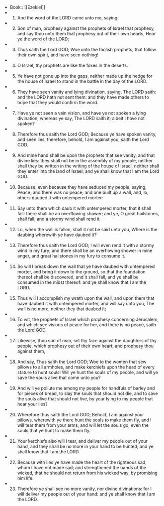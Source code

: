 - Book:: [[Ezekiel]]
- 1. And the word of the LORD came unto me, saying,
- 2. Son of man, prophesy against the prophets of Israel that prophesy, and say thou unto them that prophesy out of their own hearts, Hear ye the word of the LORD;
- 3. Thus saith the Lord GOD; Woe unto the foolish prophets, that follow their own spirit, and have seen nothing!
- 4. O Israel, thy prophets are like the foxes in the deserts.
- 5. Ye have not gone up into the gaps, neither made up the hedge for the house of Israel to stand in the battle in the day of the LORD.
- 6. They have seen vanity and lying divination, saying, The LORD saith: and the LORD hath not sent them: and they have made others to hope that they would confirm the word.
- 7. Have ye not seen a vain vision, and have ye not spoken a lying divination, whereas ye say, The LORD saith it; albeit I have not spoken?
- 8. Therefore thus saith the Lord GOD; Because ye have spoken vanity, and seen lies, therefore, behold, I am against you, saith the Lord GOD.
- 9. And mine hand shall be upon the prophets that see vanity, and that divine lies: they shall not be in the assembly of my people, neither shall they be written in the writing of the house of Israel, neither shall they enter into the land of Israel; and ye shall know that I am the Lord GOD.
- 10. Because, even because they have seduced my people, saying, Peace; and there was no peace; and one built up a wall, and, lo, others daubed it with untempered morter:
- 11. Say unto them which daub it with untempered morter, that it shall fall: there shall be an overflowing shower; and ye, O great hailstones, shall fall; and a stormy wind shall rend it.
- 12. Lo, when the wall is fallen, shall it not be said unto you, Where is the daubing wherewith ye have daubed it?
- 13. Therefore thus saith the Lord GOD; I will even rend it with a stormy wind in my fury; and there shall be an overflowing shower in mine anger, and great hailstones in my fury to consume it.
- 14. So will I break down the wall that ye have daubed with untempered morter, and bring it down to the ground, so that the foundation thereof shall be discovered, and it shall fall, and ye shall be consumed in the midst thereof: and ye shall know that I am the LORD.
- 15. Thus will I accomplish my wrath upon the wall, and upon them that have daubed it with untempered morter, and will say unto you, The wall is no more, neither they that daubed it;
- 16. To wit, the prophets of Israel which prophesy concerning Jerusalem, and which see visions of peace for her, and there is no peace, saith the Lord GOD.
- 17. Likewise, thou son of man, set thy face against the daughters of thy people, which prophesy out of their own heart; and prophesy thou against them,
- 18. And say, Thus saith the Lord GOD; Woe to the women that sew pillows to all armholes, and make kerchiefs upon the head of every stature to hunt souls! Will ye hunt the souls of my people, and will ye save the souls alive that come unto you?
- 19. And will ye pollute me among my people for handfuls of barley and for pieces of bread, to slay the souls that should not die, and to save the souls alive that should not live, by your lying to my people that hear your lies?
- 20. Wherefore thus saith the Lord GOD; Behold, I am against your pillows, wherewith ye there hunt the souls to make them fly, and I will tear them from your arms, and will let the souls go, even the souls that ye hunt to make them fly.
- 21. Your kerchiefs also will I tear, and deliver my people out of your hand, and they shall be no more in your hand to be hunted; and ye shall know that I am the LORD.
- 22. Because with lies ye have made the heart of the righteous sad, whom I have not made sad; and strengthened the hands of the wicked, that he should not return from his wicked way, by promising him life:
- 23. Therefore ye shall see no more vanity, nor divine divinations: for I will deliver my people out of your hand: and ye shall know that I am the LORD.
